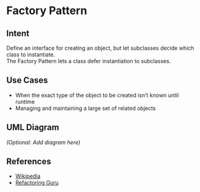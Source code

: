 # Factory Pattern

## Intent
Define an interface for creating an object, but let subclasses decide which class to instantiate.  
The Factory Pattern lets a class defer instantiation to subclasses.

## Use Cases
- When the exact type of the object to be created isn’t known until runtime
- Managing and maintaining a large set of related objects

## UML Diagram
*(Optional: Add diagram here)*

## References
- [Wikipedia](https://en.wikipedia.org/wiki/Factory_method_pattern)
- [Refactoring Guru](https://refactoring.guru/design-patterns/factory-method)